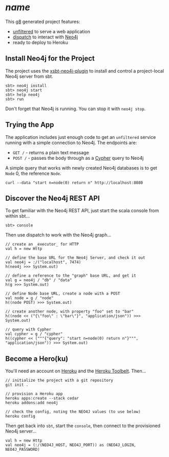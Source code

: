 $name$
======

This [g8](https://github.com/n8han/giter8) generated project features:

- [unfiltered](http://unfiltered.databinder.net/Unfiltered.html) to serve a web application
- [dispatch](http://dispatch.databinder.net/Dispatch.html) to interact with [Neo4j](http://neo4j.org)
- ready to deploy to Heroku

Install Neo4j for the Project
-----------------------------
The project uses the [xsbt-neo4j-plugin](https://github.com/akollegger/xsbt-neo4j-plugin) to
install and control a project-local Neo4j server from sbt.

    sbt> neo4j install
    sbt> neo4j start
    sbt> help neo4j
    sbt> run

Don't forget that Neo4j is running. You can stop it with `neo4j stop`.

Trying the App
--------------
The application includes just enough code to get an `unfiltered` service running
with a simple connection to Neo4j. The endpoints are:

- `GET /` - returns a plain text message
- `POST /` - passes the body through as a [Cypher](http://docs.neo4j.org/chunked/snapshot/cypher-query-lang.html) query to Neo4j

A simple query that works with newly created Neo4j databases is to get `Node` 0, the reference `Node`.

    curl --data "start n=node(0) return n" http://localhost:8080


Discover the Neo4j REST API
---------------------------

To get familiar with the Neo4j REST API, just start the scala console from within sbt...

    sbt> console

Then use dispatch to work with the Neo4j graph...

    // create an _executor_ for HTTP
    val h = new Http
    
    // define the base URL for the Neo4j Server, and check it out
    val neo4j = :/("localhost", 7474)
    h(neo4j >>> System.out)
    
    // define a reference to the "graph" base URL, and get it
    val g = neo4j / "db" / "data"
    h(g >>> System.out)
    
    // define Node base URL, create a node with a POST
    val node = g / "node"
    h((node POST) >>> System.out)

    // create another node, with property "foo" set to "bar"
    h((node << ("{\"foo\" : \"bar\"}", "application/json")) >>> System.out)

    // query with Cypher
    val cypher = g / "cypher"
    h((cypher << ("""{"query": "start n=node(0) return n"}""", "application/json")) >>> System.out)

Become a Hero(ku)
-----------------
You'll need an account on [Heroku](http://heroku.com) and the [Heroku Toolbelt](https://toolbelt.herokuapp.com/).
Then...

    // initialize the project with a git repository
    git init .
    
    // provision a Heroku app
    heroku apps:create --stack cedar
    heroku addons:add neo4j
    
    // check the config, noting the NEO4J values (to use below)
    heroku config

Then get back into `sbt`, start the `console`, then connect to the provisioned Neo4j server...

    val h = new Http
    val neo4j = (:/(NEO4J_HOST, NEO4J_PORT)) as (NEO4J_LOGIN, NEO4J_PASSWORD)


